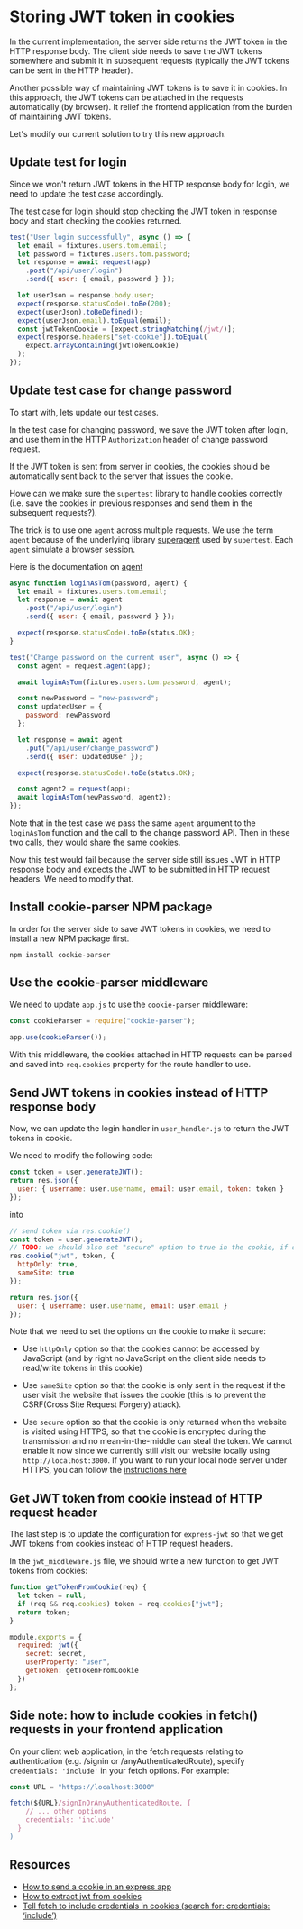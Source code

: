 # Storing JWT token in cookies

In the current implementation, the server side returns the JWT token in the HTTP response body. The client side needs to save the JWT tokens somewhere and submit it in subsequent requests (typically the JWT tokens can be sent in the HTTP header).

Another possible way of maintaining JWT tokens is to save it in cookies. In this approach, the JWT tokens can be attached in the requests automatically (by browser). It relief the frontend application from the burden of maintaining JWT tokens.

Let's modify our current solution to try this new approach.

## Update test for login

Since we won't return JWT tokens in the HTTP response body for login, we need to update the test case accordingly.

The test case for login should stop checking the JWT token in response body and start checking the cookies returned.

```javascript
test("User login successfully", async () => {
  let email = fixtures.users.tom.email;
  let password = fixtures.users.tom.password;
  let response = await request(app)
    .post("/api/user/login")
    .send({ user: { email, password } });

  let userJson = response.body.user;
  expect(response.statusCode).toBe(200);
  expect(userJson).toBeDefined();
  expect(userJson.email).toEqual(email);
  const jwtTokenCookie = [expect.stringMatching(/jwt/)];
  expect(response.headers["set-cookie"]).toEqual(
    expect.arrayContaining(jwtTokenCookie)
  );
});
```

## Update test case for change password

To start with, lets update our test cases.

In the test case for changing password, we save the JWT token after login, and use them in the HTTP `Authorization` header of change password request.

If the JWT token is sent from server in cookies, the cookies should be automatically sent back to the server that issues the cookie.

Howe can we make sure the `supertest` library to handle cookies correctly (i.e. save the cookies in previous responses and send them in the subsequent requests?).

The trick is to use one `agent` across multiple requests. We use the term `agent` because of the underlying library [superagent](https://github.com/visionmedia/superagent) used by `supertest`. Each `agent` simulate a browser session.

Here is the documentation on [agent](http://visionmedia.github.io/superagent/#agents-for-global-state)

```javascript
async function loginAsTom(password, agent) {
  let email = fixtures.users.tom.email;
  let response = await agent
    .post("/api/user/login")
    .send({ user: { email, password } });

  expect(response.statusCode).toBe(status.OK);
}

test("Change password on the current user", async () => {
  const agent = request.agent(app);

  await loginAsTom(fixtures.users.tom.password, agent);

  const newPassword = "new-password";
  const updatedUser = {
    password: newPassword
  };

  let response = await agent
    .put("/api/user/change_password")
    .send({ user: updatedUser });

  expect(response.statusCode).toBe(status.OK);

  const agent2 = request(app);
  await loginAsTom(newPassword, agent2);
});
```

Note that in the test case we pass the same `agent` argument to the `loginAsTom` function and the call to the change password API. Then in these two calls, they would share the same cookies.

Now this test would fail because the server side still issues JWT in HTTP response body and expects the JWT to be submitted in HTTP request headers. We need to modify that.

## Install cookie-parser NPM package

In order for the server side to save JWT tokens in cookies, we need to install a new NPM package first.

```shell
npm install cookie-parser
```

## Use the cookie-parser middleware

We need to update `app.js` to use the `cookie-parser` middleware:

```javascript
const cookieParser = require("cookie-parser");
​
app.use(cookieParser());
```

With this middleware, the cookies attached in HTTP requests can be parsed and saved into `req.cookies` property for the route handler to use.

## Send JWT tokens in cookies instead of HTTP response body

Now, we can update the login handler in `user_handler.js` to return the JWT tokens in cookie.

We need to modify the following code:

```javascript
const token = user.generateJWT();
return res.json({
  user: { username: user.username, email: user.email, token: token }
});
```

into

```javascript
// send token via res.cookie()
const token = user.generateJWT();
// TODO: we should also set "secure" option to true in the cookie, if our service supports HTTPS
res.cookie("jwt", token, {
  httpOnly: true,
  sameSite: true
});

return res.json({
  user: { username: user.username, email: user.email }
});
```

Note that we need to set the options on the cookie to make it secure:

- Use `httpOnly` option so that the cookies cannot be accessed by JavaScript (and by right no JavaScript on the client side needs to read/write tokens in this cookie)

- Use `sameSite` option so that the cookie is only sent in the request if the user visit the website that issues the cookie (this is to prevent the CSRF(Cross Site Request Forgery) attack).

- Use `secure` option so that the cookie is only returned when the website is visited using HTTPS, so that the cookie is encrypted during the transmission and no mean-in-the-middle can steal the token. We cannot enable it now since we currently still visit our website locally using `http://localhost:3000`.
  If you want to run your local node server under HTTPS, you can follow the [instructions here](https://medium.freecodecamp.org/how-to-get-https-working-on-your-local-development-environment-in-5-minutes-7af615770eec)

## Get JWT token from cookie instead of HTTP request header

The last step is to update the configuration for `express-jwt` so that we get JWT tokens from cookies instead of HTTP request headers.

In the `jwt_middleware.js` file, we should write a new function to get JWT tokens from cookies:

```javascript
function getTokenFromCookie(req) {
  let token = null;
  if (req && req.cookies) token = req.cookies["jwt"];
  return token;
}

module.exports = {
  required: jwt({
    secret: secret,
    userProperty: "user",
    getToken: getTokenFromCookie
  })
};
```

## Side note: how to include cookies in fetch\(\) requests in your frontend application

On your client web application, in the fetch requests relating to authentication \(e.g. /signin or /anyAuthenticatedRoute\), specify `credentials: 'include'` in your fetch options. For example:

```javascript
const URL = "https://localhost:3000"

fetch(${URL}/signInOrAnyAuthenticatedRoute, {
    // ... other options
    credentials: 'include'
  }
)
```

## Resources

- [How to send a cookie in an express app](https://expressjs.com/en/4x/api.html#res.cookie)
- [How to extract jwt from cookies](https://github.com/themikenicholson/passport-jwt)
- [Tell fetch to include credentials in cookies \(search for: credentials: ‘include’\)](https://developer.mozilla.org/en-US/docs/Web/API/Fetch_API/Using_Fetch%20)

